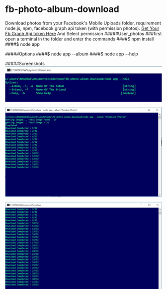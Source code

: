 # fb-photo-album-download
Download photos from your Facebook's Mobile Uploads folder. 
requirement node.js, npm, facebook graph api token (with permission photos). 
[Get Your Fb Graph Api token Here](https://developers.facebook.com/tools/explorer "Graph Api explorer")
And Select permission 
#####User_photos
###first open a terminal in the folder and enter the commands
####$ npm install
####$ node app

#####Options
####$ node app --album <Album Name>
####$ node app --help

#####Screenshots
![Scrrenshot 1](https://raw.githubusercontent.com/MaxySpark/fb-photo-album-download/master/Screenshot/fbs1.jpg "Scrrenshot 1")

![Scrrenshot 2](https://raw.githubusercontent.com/MaxySpark/fb-photo-album-download/master/Screenshot/fbs2.jpg "Scrrenshot 2")

![Scrrenshot 3](https://raw.githubusercontent.com/MaxySpark/fb-photo-album-download/master/Screenshot/fbs3.jpg "Scrrenshot 3")


